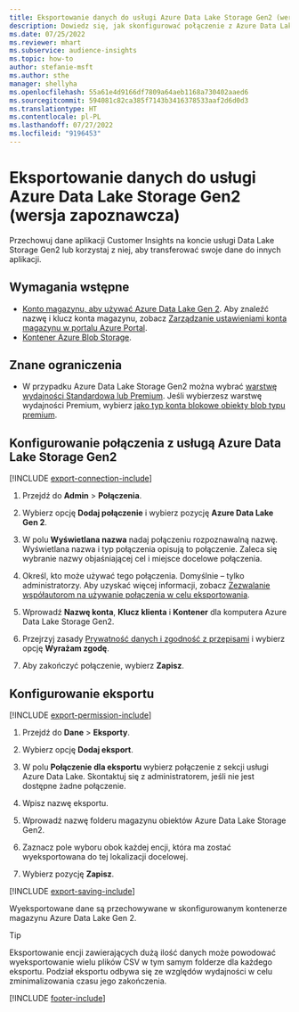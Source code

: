 ```yaml
---
title: Eksportowanie danych do usługi Azure Data Lake Storage Gen2 (wersja zapoznawcza)
description: Dowiedz się, jak skonfigurować połączenie z Azure Data Lake Storage Gen2.
ms.date: 07/25/2022
ms.reviewer: mhart
ms.subservice: audience-insights
ms.topic: how-to
author: stefanie-msft
ms.author: sthe
manager: shellyha
ms.openlocfilehash: 55a61e4d9166df7809a64aeb1168a730402aaed6
ms.sourcegitcommit: 594081c82ca385f7143b3416378533aaf2d6d0d3
ms.translationtype: HT
ms.contentlocale: pl-PL
ms.lasthandoff: 07/27/2022
ms.locfileid: "9196453"
---
```

# <a name="export-data-to-azure-data-lake-storage-gen2-preview"></a>Eksportowanie danych do usługi Azure Data Lake Storage Gen2 (wersja zapoznawcza)

Przechowuj dane aplikacji Customer Insights na koncie usługi Data Lake Storage Gen2 lub korzystaj z niej, aby transferować swoje dane do innych aplikacji.

## <a name="prerequisites"></a>Wymagania wstępne

- [Konto magazynu, aby używać Azure Data Lake Gen 2](/azure/storage/blobs/create-data-lake-storage-account). Aby znaleźć nazwę i klucz konta magazynu, zobacz [Zarządzanie ustawieniami konta magazynu w portalu Azure Portal](/azure/storage/common/storage-account-manage).
- [Kontener Azure Blob Storage](/azure/storage/blobs/storage-quickstart-blobs-portal#create-a-container).

## <a name="known-limitations"></a>Znane ograniczenia

- W przypadku Azure Data Lake Storage Gen2 można wybrać [warstwę wydajności Standardowa lub Premium](/azure/storage/blobs/create-data-lake-storage-account). Jeśli wybierzesz warstwę wydajności Premium, wybierz [jako typ konta blokowe obiekty blob typu premium](/azure/storage/common/storage-account-overview#types-of-storage-accounts).

## <a name="set-up-connection-to-azure-data-lake-storage-gen2"></a>Konfigurowanie połączenia z usługą Azure Data Lake Storage Gen2

[!INCLUDE [export-connection-include](includes/export-connection-admn.md)]

1. Przejdź do **Admin** > **Połączenia**.

1. Wybierz opcję **Dodaj połączenie** i wybierz pozycję **Azure Data Lake Gen 2**.

1. W polu **Wyświetlana nazwa** nadaj połączeniu rozpoznawalną nazwę. Wyświetlana nazwa i typ połączenia opisują to połączenie. Zaleca się wybranie nazwy objaśniającej cel i miejsce docelowe połączenia.

1. Określ, kto może używać tego połączenia. Domyślnie – tylko administratorzy. Aby uzyskać więcej informacji, zobacz [Zezwalanie współautorom na używanie połączenia w celu eksportowania](connections.md#allow-contributors-to-use-a-connection-for-exports).

1. Wprowadź **Nazwę konta**, **Klucz klienta** i **Kontener** dla komputera Azure Data Lake Storage Gen2.

1. Przejrzyj zasady [Prywatność danych i zgodność z przepisami](connections.md#data-privacy-and-compliance) i wybierz opcję **Wyrażam zgodę**.

1. Aby zakończyć połączenie, wybierz **Zapisz**.

## <a name="configure-an-export"></a>Konfigurowanie eksportu

[!INCLUDE [export-permission-include](includes/export-permission.md)]

1. Przejdź do **Dane** > **Eksporty**.

1. Wybierz opcję **Dodaj eksport**.

1. W polu **Połączenie dla eksportu** wybierz połączenie z sekcji usługi Azure Data Lake. Skontaktuj się z administratorem, jeśli nie jest dostępne żadne połączenie.

1. Wpisz nazwę eksportu.

1. Wprowadź nazwę folderu magazynu obiektów Azure Data Lake Storage Gen2.

1. Zaznacz pole wyboru obok każdej encji, która ma zostać wyeksportowana do tej lokalizacji docelowej.

1. Wybierz pozycję **Zapisz**.

[!INCLUDE [export-saving-include](includes/export-saving.md)]

Wyeksportowane dane są przechowywane w skonfigurowanym kontenerze magazynu Azure Data Lake Gen 2.

> [!TIP]
> Eksportowanie encji zawierających dużą ilość danych może powodować wyeksportowanie wielu plików CSV w tym samym folderze dla każdego eksportu. Podział eksportu odbywa się ze względów wydajności w celu zminimalizowania czasu jego zakończenia.

[!INCLUDE [footer-include](includes/footer-banner.md)]
